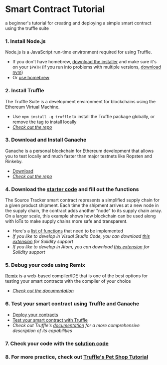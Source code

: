 Smart Contract Tutorial
=======================
a beginner's tutorial for creating and deploying a simple smart contract using the truffle suite



### 1.   Install Node.js
Node.js is a JavaScript run-time environment required for using Truffle.
- If you don't have homebrew, [download the installer](https://nodejs.org/en/download/) and make sure it's on your `$PATH`
(if you run into problems with multiple versions, [download nvm](https://github.com/nvm-sh/nvm#installation-and-update))
- Or [use homebrew](https://changelog.com/posts/install-node-js-with-homebrew-on-os-x)


### 2.   Install Truffle
The Truffle Suite is a development environment for blockchains using the Ethereum Virtual Machine.
- Use `npm install -g truffle` to install the Truffle package globally, or remove the tag to install locally
- *[Check out the repo](https://github.com/trufflesuite/truffle)*


### 3.   Download and Install Ganache
Ganache is a personal blockchain for Ethereum development that allows you to test locally and much faster than major testnets like Ropsten and Rinkeby.
- [Download](https://www.trufflesuite.com/ganache)
- *[Check out the repo](https://github.com/trufflesuite/ganache)*


### 4.   Download the [starter code](./starter/SourceTracker.sol) and fill out the functions
The Source Tracker smart contract represents a simplified supply chain for a given product shipment. Each time the shipment arrives at a new node in the supply chain, the contract adds another "node" to its supply chain array. On a larger scale, this example shows how blockchain can be used along with IoTs to make supply chains more safe and transparent.
- Here's a [list of functions](./guides/ImplementationGuide.md) that need to be implemented
- *If you like to develop in Visual Studio Code, you can download [this extension](https://marketplace.visualstudio.com/items?itemName=JuanBlanco.solidity) for Solidity support*
- *If you like to develop in Atom, you can download [this extension](https://github.com/0mkara/etheratom) for Solidity support*


### 5.   Debug your code using Remix
[Remix](https://remix.ethereum.org) is a web-based compiler/IDE that is one of the best options for testing your smart contracts with the compiler of your choice
- *[Check out the documentation](https://remix.readthedocs.io/en/latest/#)*


### 6.   Test your smart contract using Truffle and Ganache
- [Deploy your contracts](./guides/DeployGuide.md)
- [Test your smart contract with Truffle](./guides/TestGuide.md)
- *Check out Truffle's [documentation](https://www.trufflesuite.com/docs/truffle/overview) for a more comprehensive description of its capabilities*


### 7.   Check your code with the [solution code](./solution/SourceTracker.sol)


### 8.   For more practice, check out [Truffle's Pet Shop Tutorial](https://www.trufflesuite.com/tutorials/pet-shop)
